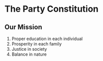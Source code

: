 # The Party Constitution

## Our Mission
1. Proper education in each individual
2. Prosperity in each family
3. Justice in society
4. Balance in nature